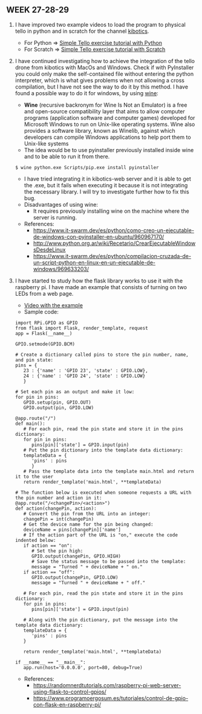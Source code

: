 ## WEEK 27-28-29

1. I have improved two example videos to load the program to physical tello in python and in scratch for the channel [kibotics](https://www.youtube.com/results?search_query=kibotics).   
    - For Python => [Simple Tello exercise tutorial with Python](https://youtu.be/k3Q3qbknd78)   
    - For Scratch => [Simple Tello exercise tutorial with Scratch](https://youtu.be/31vynFaEngk)   

2. I have continued investigating how to achieve the integration of the tello drone from kibotics with MacOs and Windows. Check if with PyInstaller you could only make the self-contained file without entering the python interpreter, which is what gives problems when not allowing a cross compilation, but I have not see the way to do it by this method. I have found a possible way to do it for windows, by using [wine](https://wiki.winehq.org/Ubuntu):   
    - **Wine** (recursive backronym for Wine Is Not an Emulator) is a free and open-source compatibility layer that aims to allow computer programs (application software and computer games) developed for Microsoft Windows to run on Unix-like operating systems. Wine also provides a software library, known as Winelib, against which developers can compile Windows applications to help port them to Unix-like systems     
    - The idea would be to use pyinstaller previously installed inside wine and to be able to run it from there.   
    ~~~
   $ wine python.exe Scripts/pip.exe install pyinstaller
   ~~~
    - I have tried integrating it in kibotics-web server and it is able to get the .exe, but it fails when executing it because it is not integrating the necessary library. I will try to investigate further how to fix this bug.   
    - Disadvantages of using wine:   
        - It requires previously installing wine on the machine where the server is running.   
    - References:   
        - https://www.it-swarm.dev/es/python/como-creo-un-ejecutable-de-windows-con-pyinstaller-en-ubuntu/960967170/   
        - http://www.python.org.ar/wiki/Recetario/CrearEjecutableWindowsDesdeLinux   
        - https://www.it-swarm.dev/es/python/compilacion-cruzada-de-un-script-python-en-linux-en-un-ejecutable-de-windows/969633203/    
        
3. I have started to study how the flask library works to use it with the raspberry pi. I have made an example that consists of turning on two LEDs from a web page.   
    - [Video with the example](https://youtu.be/LAUKq96QRf8)
    - Sample code:   
    ~~~
    import RPi.GPIO as GPIO
    from flask import Flask, render_template, request
    app = Flask(__name__)
    
    GPIO.setmode(GPIO.BCM)
    
    # Create a dictionary called pins to store the pin number, name, and pin state:
    pins = {
       23 : {'name' : 'GPIO 23', 'state' : GPIO.LOW},
       24 : {'name' : 'GPIO 24', 'state' : GPIO.LOW}
       }
    
    # Set each pin as an output and make it low:
    for pin in pins:
       GPIO.setup(pin, GPIO.OUT)
       GPIO.output(pin, GPIO.LOW)
    
    @app.route("/")
    def main():
       # For each pin, read the pin state and store it in the pins dictionary:
       for pin in pins:
          pins[pin]['state'] = GPIO.input(pin)
       # Put the pin dictionary into the template data dictionary:
       templateData = {
          'pins' : pins
          }
       # Pass the template data into the template main.html and return it to the user
       return render_template('main.html', **templateData)
    
    # The function below is executed when someone requests a URL with the pin number and action in it:
    @app.route("/<changePin>/<action>")
    def action(changePin, action):
       # Convert the pin from the URL into an integer:
       changePin = int(changePin)
       # Get the device name for the pin being changed:
       deviceName = pins[changePin]['name']
       # If the action part of the URL is "on," execute the code indented below:
       if action == "on":
          # Set the pin high:
          GPIO.output(changePin, GPIO.HIGH)
          # Save the status message to be passed into the template:
          message = "Turned " + deviceName + " on."
       if action == "off":
          GPIO.output(changePin, GPIO.LOW)
          message = "Turned " + deviceName + " off."
    
       # For each pin, read the pin state and store it in the pins dictionary:
       for pin in pins:
          pins[pin]['state'] = GPIO.input(pin)
    
       # Along with the pin dictionary, put the message into the template data dictionary:
       templateData = {
          'pins' : pins
       }
    
       return render_template('main.html', **templateData)   
    
    if __name__ == "__main__":   
       app.run(host='0.0.0.0', port=80, debug=True)   
   ~~~   
    - References:
        - https://randomnerdtutorials.com/raspberry-pi-web-server-using-flask-to-control-gpios/   
        - https://www.programoergosum.es/tutoriales/control-de-gpio-con-flask-en-raspberry-pi/   

